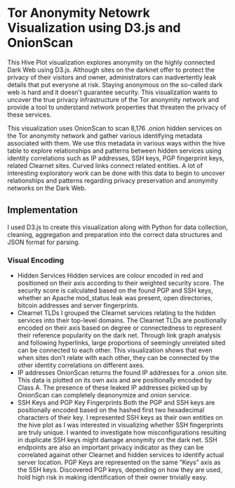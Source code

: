 # Tor Anonymity Netowrk Visualization using D3.js and OnionScan
This Hive Plot visualization explores anonymity on the highly connected Dark Web using D3.js. Although sites on the darknet offer to protect the privacy of their visitors and owner, administrators can inadvertently leak details that put everyone at risk. Staying anonymous on the so-called dark web is hard and it doesn’t guarantee security. This visualization wants to uncover the true privacy infrastructure of the Tor anonymity network and provide a tool to understand network properties that threaten the privacy of these services. 

This visualization uses OnionScan  to scan 8,176 .onion hidden services on the Tor  anonymity network and gather various identifying metadata associated with them. We use this metadata in various ways within the hive table to explore relationships and patterns between hidden services using identity correlations such as IP addresses, SSH keys,  PGP fingerprint keys, related Clearnet sites. Curved links connect related entities. A lot of interesting exploratory work can be done with this data to begin to uncover relationships and patterns regarding privacy preservation and anonymity networks on the Dark Web.

## Implementation
I used D3.js to create this visualization along with Python for data collection, cleaning, aggregation and preparation into the correct data structures and JSON format for parsing.

### Visual Encoding
* Hidden Services
Hidden services are colour encoded in red and positioned on their axis according to their weighted security score. The security score is calculated based on the found PGP and SSH keys, whether an Apache mod_status leak was present, open directories, bitcoin addresses and server fingerprints. 
* Clearnet TLDs
I grouped the Clearnet services relating to the hidden services into their top-level domains. The Clearnet TLDs are positionally encoded on their axis based on degree or connectedness to represent their reference popularity on the dark net. Through link graph analysis and following hyperlinks, large proportions of seemingly unrelated sited can be connected to each other. This visualization shows that even when sites don’t relate with each other, they can be connected by the other identity correlations on different axes. 
* IP addresses
OnionScan returns the found IP addresses for a .onion site. This data is plotted on its own axis and are positionally encoded by Class A. The presence of these leaked IP addresses picked up by OnionScan can completely deanonymize and onion service.
* SSH Keys and PGP Key Fingerprints
Both the PGP and SSH keys are positionally encoded based on the hashed first two hexadecimal characters of their key. I represented SSH keys as their own entities on the hive plot as I was interested in visualizing whether SSH fingerprints are truly unique. I wanted to investigate how misconfigurations resulting in duplicate SSH keys might damage anonymity on the dark net. SSH endpoints  are also an important privacy indicator as they can be correlated against other Clearnet and hidden services to identify actual server location. PGP Keys are represented on the same “Keys” axis as the SSH keys. Discovered PGP keys, depending on how they are used, hold high risk in making identification of their owner trivially easy. 
